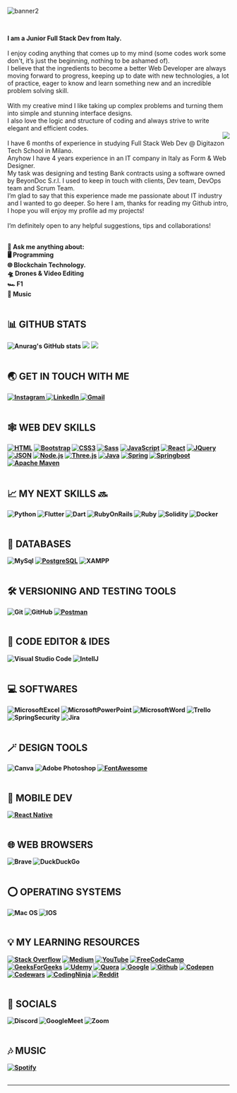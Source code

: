 ![banner2](https://user-images.githubusercontent.com/117380515/232106674-04099499-90f1-4ecc-b884-157e30a01020.png)
<br />

<br />
<p align="left"><b>I am a Junior Full Stack Dev from Italy.</b><br/><br/>I enjoy coding anything that comes up to my mind (some codes work some don't, it’s just the beginning, nothing to be ashamed of).<br/>I believe that the ingredients to become a better Web Developer are always moving forward to progress, keeping up to date with new technologies, a lot of practice, eager to know and learn something new and an incredible problem solving skill.<br/><br/>With my creative mind I like taking up complex problems and turning them into simple and stunning interface designs.<br/>I also love the logic and structure of coding and always strive to write elegant and efficient codes.<br />
<img align="right" src="https://user-images.githubusercontent.com/117380515/232107093-430f109b-d3bf-4bf6-af99-1a2fce4e67fe.png"/>
<br/>I have 6 months of experience in studying Full Stack Web Dev @ Digitazon Tech School in Milano. <br/>Anyhow I have 4 years experience in an IT company in Italy as Form & Web Designer.<br/>My task was designing and testing Bank contracts using a software owned by BeyonDoc S.r.l. I used to keep in touch with clients, Dev team, DevOps team and Scrum Team.<br/>I’m glad to say that this experience made me passionate about IT industry and I wanted to go deeper. So here I am, thanks for reading my Github intro, I hope you will enjoy my profile ad my projects!<br/><br/>I’m definitely open to any helpful suggestions, tips and collaborations!<br /><br />

 <b>💬 Ask me anything about:<br />
 🖥️ Programming<br />
 🌐 Blockchain Technology.<br />
 🛸 Drones & Video Editing<br />
 🏎️ F1<br />
 🎼 Music<br /><b></b><br/>
## 📊 **GITHUB STATS**
![Anurag's GitHub stats](https://github-readme-stats.vercel.app/api?username=andrewdevwild&show_icons=true&theme=tokyonight)
![](https://img.shields.io/github/followers/andrewdevwild?logo=github&style=for-the-badge&color=0891b2&labelColor=1c1917)
![](https://komarev.com/ghpvc/?username=andrewdevwild&color=brightgreen&style=for-the-badge)
<br />
<br />

## 🌏 **GET IN TOUCH WITH ME**
<a href="https://instagram.com/andrew___wild?igshid=YmMyMTA2M2Y="> 
    <img src="https://img.shields.io/badge/Instagram-E4405F?style=for-the-badge&logo=instagram&logoColor=white" title="Instagram"  alt="Instagram"/>
</a>
<a  href="https://www.linkedin.com/in/andrea-selvaggio-fullstackdev/">
    <img src="https://img.shields.io/badge/LinkedIn-0077B5?style=for-the-badge&logo=linkedin&logoColor=white" title="LinkedIn"  alt="LinkedIn"/>
</a>
<a href="mailto:andrew95wild@icloud.com"> 
    <img src="https://img.shields.io/badge/Gmail-D14836?style=for-the-badge&logo=gmail&logoColor=white" title="Gmail"  alt="Gmail"/>
</a>
<br />
<br />

## 🕸️ **WEB DEV SKILLS**
[![HTML](https://img.shields.io/badge/HTML5-E34F26?style=for-the-badge&logo=html5&logoColor=white "HTML")][repo]
[![Bootstrap](https://img.shields.io/badge/Bootstrap-563D7C?style=for-the-badge&logo=bootstrap&logoColor=white "Bootstrap")][repo]
[![CSS3](https://img.shields.io/badge/CSS3-1572B6?style=for-the-badge&logo=css3&logoColor=white "CSS")][repo]
[![Sass](https://img.shields.io/badge/Sass-CC6699?style=for-the-badge&logo=sass&logoColor=white "SASS")][repo]
[![JavaScript](https://img.shields.io/badge/JavaScript-F7DF1E?style=for-the-badge&logo=javascript&logoColor=black "JavaScript")][repo]
[![React](https://img.shields.io/badge/React-20232A?style=for-the-badge&logo=react&logoColor=61DAFB "React")][repo]
[![JQuery](https://img.shields.io/badge/jQuery-0769AD?style=for-the-badge&logo=jquery&logoColor=white "JQuery")][repo]
[![JSON](https://img.shields.io/badge/json-5E5C5C?style=for-the-badge&logo=json&logoColor=white "JSON")][repo]
[![Node.js](https://img.shields.io/badge/Node.js-43853D?style=for-the-badge&logo=node.js&logoColor=white "Nodejs")][repo]
[![Three.js](https://img.shields.io/badge/threejs-black?style=for-the-badge&logo=three.js&logoColor=white "Three.js")][repo]
[![Java](https://img.shields.io/badge/java-%23ED8B00.svg?style=for-the-badge&logo=java&logoColor=white "Java")][repo]
[![Spring](https://img.shields.io/badge/Spring-6DB33F?style=for-the-badge&logo=spring&logoColor=white "Spring")][repo]
[![Springboot](https://img.shields.io/badge/Spring_Boot-F2F4F9?style=for-the-badge&logo=spring-boot "Springboot")][repo]
[![Apache Maven](https://img.shields.io/badge/apache_maven-C71A36?style=for-the-badge&logo=apachemaven&logoColor=white "Apache Maven")][repo]
<br />
<br />
## 📈 **MY NEXT SKILLS 🔜**
![Python](https://img.shields.io/badge/Python-FFD43B?style=for-the-badge&logo=python&logoColor=blue "Python")
![Flutter](https://img.shields.io/badge/Flutter-02569B?style=for-the-badge&logo=flutter&logoColor=white "Flutter")
![Dart](https://img.shields.io/badge/Dart-0175C2?style=for-the-badge&logo=dart&logoColor=white "Dart")
![RubyOnRails](https://img.shields.io/badge/Ruby_on_Rails-CC0000?style=for-the-badge&logo=ruby-on-rails&logoColor=white "Ruby on Rails")
![Ruby](https://img.shields.io/badge/Ruby-CC342D?style=for-the-badge&logo=ruby&logoColor=white "Ruby")
![Solidity](https://img.shields.io/badge/Solidity-e6e6e6?style=for-the-badge&logo=solidity&logoColor=black "Solidity")
![Docker](https://img.shields.io/badge/docker-%230db7ed.svg?style=for-the-badge&logo=docker&logoColor=white "Docker")
<br />
<br />
## 📅 **DATABASES**
![MySql](https://img.shields.io/badge/MySQL-005C84?style=for-the-badge&logo=mysql&logoColor=white "MySql")
[![PostgreSQL](https://img.shields.io/badge/PostgreSQL-316192?style=for-the-badge&logo=postgresql&logoColor=white "PostgreSQL")][repo]
![XAMPP](https://img.shields.io/badge/Xampp-F37623?style=for-the-badge&logo=xampp&logoColor=white "XAMPP")
<br />
<br />
   
## 🛠️ **VERSIONING AND TESTING TOOLS**
![Git](https://img.shields.io/badge/git-%23F05033.svg?style=for-the-badge&logo=git&logoColor=white "Git")
![GitHub](https://img.shields.io/badge/github-%23121011.svg?style=for-the-badge&logo=github&logoColor=white "GitHub")
[![Postman](https://img.shields.io/badge/Postman-FF6C37?style=for-the-badge&logo=postman&logoColor=white "Postman")][pst]
<br />
<br />
   
## 📄 **CODE EDITOR & IDES**
![Visual Studio Code](https://img.shields.io/badge/VS%20Code-0078d7.svg?style=for-the-badge&logo=visual-studio-code&logoColor=white "Visual Studio Code")
![IntellJ](https://img.shields.io/badge/IntelliJ_IDEA-000000.svg?style=for-the-badge&logo=intellij-idea&logoColor=white "IntellJ")
<br />
<br />
   
## 💻 **SOFTWARES**
![MicrosoftExcel](https://img.shields.io/badge/Microsoft_Excel-217346?style=for-the-badge&logo=microsoft-excel&logoColor=white "Microsoft Excel")
![MicrosoftPowerPoint](https://img.shields.io/badge/Microsoft_PowerPoint-B7472A?style=for-the-badge&logo=microsoft-powerpoint&logoColor=white "Microsoft PowerPoint")
![MicrosoftWord](https://img.shields.io/badge/Microsoft_Word-2B579A?style=for-the-badge&logo=microsoft-word&logoColor=white "Microsoft Word")
![Trello](https://img.shields.io/badge/Trello-0052CC?style=for-the-badge&logo=trello&logoColor=white "Trello")
![SpringSecurity](https://img.shields.io/badge/Spring_Security-6DB33F?style=for-the-badge&logo=Spring-Security&logoColor=white "Spring Security")
![Jira](https://img.shields.io/badge/Jira-0052CC?style=for-the-badge&logo=Jira&logoColor=white "Jira")
<br />
<br />
   
## 🪄 **DESIGN TOOLS**
![Canva](https://img.shields.io/badge/Canva-%2300C4CC.svg?&style=for-the-badge&logo=Canva&logoColor=white "Canva")
![Adobe Photoshop](https://img.shields.io/badge/adobe%20photoshop-%2331A8FF.svg?style=for-the-badge&logo=adobe%20photoshop&logoColor=white)
[![FontAwesome](https://img.shields.io/badge/Font_Awesome-339AF0?style=for-the-badge&logo=fontawesome&logoColor=white)][ftw]
<br />
<br />

## 📱 **MOBILE DEV**
[![React Native](https://img.shields.io/badge/React_Native-20232A?style=for-the-badge&logo=react&logoColor=61DAFB "React Native")][repo]
<br />
<br />

## 🌐 **WEB BROWSERS**
![Brave](https://img.shields.io/badge/Brave-FB542B?style=for-the-badge&logo=Brave&logoColor=white "Brave")
![DuckDuckGo](https://img.shields.io/badge/DuckDuckGo-DE5833?style=for-the-badge&logo=DuckDuckGo&logoColor=white "DuckDuckGo")
<br />
<br />

## ⭕ **OPERATING SYSTEMS**
![Mac OS](https://img.shields.io/badge/mac%20os-000000?style=for-the-badge&logo=apple&logoColor=white "Mac OS")
![IOS](https://img.shields.io/badge/iOS-000000?style=for-the-badge&logo=ios&logoColor=white "IOS")
<br />
<br />

## 💡 **MY LEARNING RESOURCES**
[![Stack Overflow](https://img.shields.io/badge/Stack_Overflow-FE7A16?style=for-the-badge&logo=stack-overflow&logoColor=white)][sof]
[![Medium](https://img.shields.io/badge/Medium-12100E?style=for-the-badge&logo=medium&logoColor=white)][medium]
[![YouTube](https://img.shields.io/badge/YouTube-FF0000?style=for-the-badge&logo=youtube&logoColor=white)][youtube]
[![FreeCodeCamp](https://img.shields.io/badge/Freecodecamp-%23123.svg?&style=for-the-badge&logo=freecodecamp&logoColor=green)][fcc]
[![GeeksForGeeks](https://img.shields.io/badge/GeeksforGeeks-298D46?style=for-the-badge&logo=geeksforgeeks&logoColor=white)][gog]
[![Udemy](https://img.shields.io/badge/Udemy-A435F0?style=for-the-badge&logo=Udemy&logoColor=white)][udemy]
[![Quora](https://img.shields.io/badge/Quora-%23B92B27.svg?style=for-the-badge&logo=Quora&logoColor=white)][quora]
[![Google](https://img.shields.io/badge/google-4285F4?style=for-the-badge&logo=google&logoColor=white)][google]
[![Github](https://img.shields.io/badge/GitHub-100000?style=for-the-badge&logo=github&logoColor=white)][github]
[![Codepen](https://img.shields.io/badge/Codepen-000000?style=for-the-badge&logo=codepen&logoColor=white)][cpe]
[![Codewars](https://img.shields.io/badge/Codewars-B1361E?style=for-the-badge&logo=Codewars&logoColor=white)][cwa]
[![CodingNinja](https://img.shields.io/badge/coding%20ninjas-DD6620?style=for-the-badge&logo=codingninjas&logoColor=white)][cnj]
[![Reddit](https://img.shields.io/badge/Reddit-FF4500?style=for-the-badge&logo=reddit&logoColor=white)][rdt]
<br />
<br />

## 👾 **SOCIALS**
![Discord](https://img.shields.io/badge/Discord-5865F2?style=for-the-badge&logo=discord&logoColor=white "Discord")
![GoogleMeet](https://img.shields.io/badge/Google%20Meet-00897B?style=for-the-badge&logo=google-meet&logoColor=white "Google Meet")
![Zoom](https://img.shields.io/badge/Zoom-2D8CFF?style=for-the-badge&logo=zoom&logoColor=white "Zoom")
<br />
<br />

## 🎶 MUSIC
[![Spotify](https://img.shields.io/badge/Spotify-1ED760?&style=for-the-badge&logo=spotify&logoColor=white "Spotify")][spo]
<br />
<br />

[medium]: https://www.medium.com/
[github]: https://www.github.com/
[google]: https://www.google.com
[youtube]: https://www.youtube.com
[quora]: https://www.quora.com/
[udemy]: https://www.udemy.com/
[gog]: https://www.geeksforgeeks.org/
[fcc]: https://www.freecodecamp.org/
[sof]: https://www.stackoverflow.com/
[repo]: https://www.github.com/andrewdevwild?tab=repositories
[cpe]: https://www.codepen.com
[cwa]: https://www.codewar.com
[cnj]: https://www.codingninja.com
[spo]: https://www.spotify.com
[rdt]: https://www.reddit.com
[pst]: https://www.postman.com/
[ftw]: https://fontawesome.com/
<hr />
